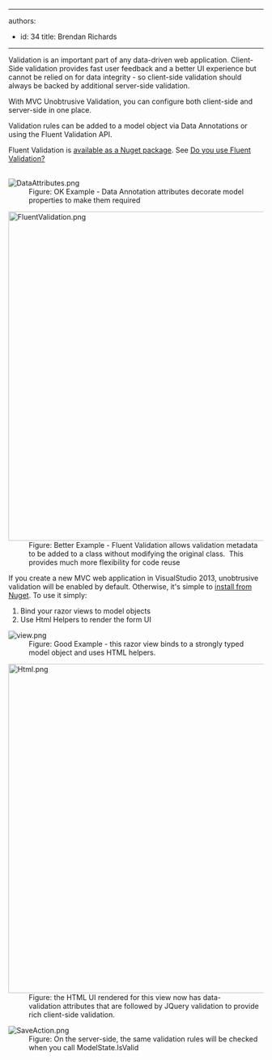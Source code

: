 

---
authors:
  - id: 34
    title: Brendan Richards
---




<span class='intro'> <p class="ssw15-rteElement-P">Validation is an important part of any data-driven web application. Client-Side validation provides fast user feedback and a better UI experience but cannot be relied on&#160;for data integrity - so client-side validation should always be backed&#160;by&#160;additional server-side validation.</p><p class="ssw15-rteElement-P">With MVC Unobtrusive Validation, you can configure both client-side and server-side in one place.&#160;</p> </span>

<p class="ssw15-rteElement-P">Validation rules can be added to a model object via Data Annotations or using the Fluent Validation API.</p><p>Fluent Validation is <a href="http&#58;//www.nuget.org/packages/FluentValidation/">available as a Nuget package</a>. See&#160;<a href="/_layouts/15/FIXUPREDIRECT.ASPX?WebId=3dfc0e07-e23a-4cbb-aac2-e778b71166a2&amp;TermSetId=07da3ddf-0924-4cd2-a6d4-a4809ae20160&amp;TermId=fd57ceac-c551-44dc-b7c3-e6c348919f0d">Do you use Fluent Validation? </a><br><br></p><dl class="image"><dt><img src="/PublishingImages/DataAttributes.png" alt="DataAttributes.png" /></dt><dd>Figure&#58; OK Example - Data Annotation attributes decorate model properties to make them required</dd></dl><dl class="image"><dt><img src="/PublishingImages/FluentValidation.png" alt="FluentValidation.png" style="width&#58;650px;" /></dt><dd>Figure&#58; Better Example - Fluent Validation allows validation metadata to be added to a class without modifying the&#160;original class.&#160;&#160;This provides much more flexibility for code reuse</dd></dl><p>If you create a new MVC web application in VisualStudio 2013, unobtrusive validation will be enabled by default. Otherwise, it's simple to <a href="http&#58;//www.nuget.org/packages/Microsoft.jQuery.Unobtrusive.Validation/">install from Nuget</a>.&#160;To use it simply&#58;</p><ol><li>​Bind your razor views&#160;to model objects&#160;<br></li><li>Use Html Helpers to render the form UI</li></ol>
<dl class="goodImage"> <dt><img src="/PublishingImages/view.png" alt="view.png" /></dt><dd>Figure&#58; Good Example - this razor view binds to a strongly typed model object and uses HTML helpers.</dd></dl><dl class="image"><dt><img src="/PublishingImages/Html.png" alt="Html.png" style="width&#58;650px;" /></dt><dd>Figure&#58; the HTML UI rendered for this view now has data-validation&#160;attributes that are followed by JQuery validation to provide rich client-side validation.</dd></dl><dl class="image"><dt><img src="/PublishingImages/SaveAction.png" alt="SaveAction.png" /></dt><dd>Figure&#58; On the server-side, the same validation rules will be checked when you call ModelState.IsValid</dd></dl>


